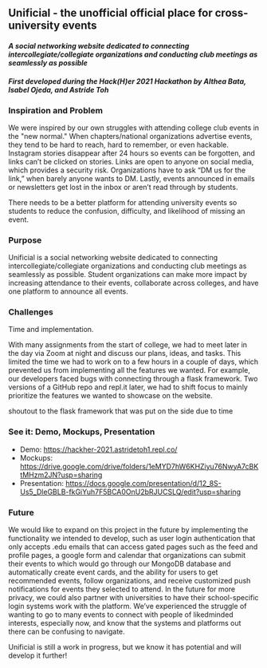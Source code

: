 ## Unificial - the unofficial official place for cross-university events
#### *A social networking website dedicated to connecting intercollegiate/collegiate organizations and conducting club meetings as seamlessly as possible*
#### *First developed during the Hack(H)er 2021 Hackathon by Althea Bata, Isabel Ojeda, and Astride Toh*

### Inspiration and Problem
We were inspired by our own struggles with attending college club events in the "new normal." When chapters/national organizations advertise events, they tend to be hard to reach, hard to remember, or even hackable. Instagram stories disappear after 24 hours so events can be forgotten, and links can’t be clicked on stories. Links are open to anyone on social media, which provides a security risk. Organizations have to ask “DM us for the link,” when barely anyone wants to DM. Lastly, events announced in emails or newsletters get lost in the inbox or aren’t read through by students.

There needs to be a better platform for attending university events so students to reduce the confusion, difficulty, and likelihood of missing an event.

### Purpose
Unificial is a social networking website dedicated to connecting intercollegiate/collegiate organizations and conducting club meetings as seamlessly as possible. Student organizations can make more impact by increasing attendance to their events, collaborate across colleges, and have one platform to announce all events.

### Challenges
Time and implementation. 

With many assignments from the start of college, we had to meet later in the day via Zoom at night and discuss our plans, ideas, and tasks. This limited the time we had to work on to a few hours in a couple of days, which prevented us from implementing all the features we wanted. For example, our developers faced bugs with connecting through a flask framework. Two versions of a GitHub repo and repl.it later, we had to shift focus to mainly prioritize the features we wanted to showcase on the website.


shoutout to the flask framework that was put on the side due to time

### See it: Demo, Mockups, Presentation
- Demo: https://hackher-2021.astridetoh1.repl.co/
- Mockups: https://drive.google.com/drive/folders/1eMYD7hW6KHZiyu76NwyA7cBKtMHzm2JN?usp=sharing
- Presentation: https://docs.google.com/presentation/d/12_8S-Us5_DleGBLB-fkGiYuh7F5BCA0OnU2bRJUCSLQ/edit?usp=sharing

### Future
We would like to expand on this project in the future by implementing the functionality we intended to develop, such as user login authentication that only accepts .edu emails that can access gated pages such as the feed and profile pages, a google form and calendar that organizations can submit their events to which would go through our MongoDB database and automatically create event cards, and the ability for users to get recommended events, follow organizations, and receive customized push notifications for events they selected to attend. In the future for more privacy, we could also partner with universities to have their school-specific login systems work with the platform. We’ve experienced the struggle of wanting to go to many events to connect with people of likedminded interests, especially now, and know that the systems and platforms out there can be confusing to navigate. 

Unificial is still a work in progress, but we know it has potential and will develop it further!
